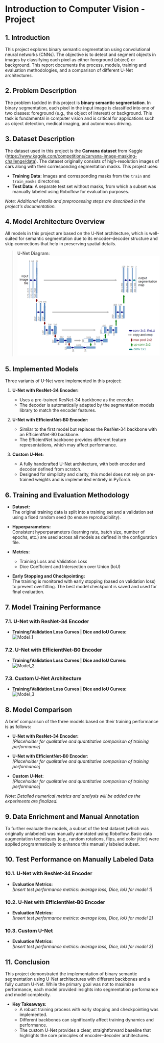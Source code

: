 # Introduction to Computer Vision - Project

## 1. Introduction
This project explores binary semantic segmentation using convolutional neural networks (CNNs). The objective is to detect and segment objects in images by classifying each pixel as either foreground (object) or background. This report documents the process, models, training and evaluation methodologies, and a comparison of different U-Net architectures.

## 2. Problem Description
The problem tackled in this project is **binary semantic segmentation**. In binary segmentation, each pixel in the input image is classified into one of two classes: foreground (e.g., the object of interest) or background. This task is fundamental in computer vision and is critical for applications such as object detection, medical imaging, and autonomous driving.

## 3. Dataset Description
The dataset used in this project is the **Carvana dataset** from Kaggle (https://www.kaggle.com/competitions/carvana-image-masking-challenge/data). The dataset originally consists of high-resolution images of cars along with their corresponding segmentation masks. This project uses:
- **Training Data:** Images and corresponding masks from the `train` and `train_masks` directories.
- **Test Data:** A separate test set without masks, from which a subset was manually labeled using Roboflow for evaluation purposes.
  
*Note: Additional details and preprocessing steps are described in the project's documentation.*

## 4. Model Architecture Overview
All models in this project are based on the U-Net architecture, which is well-suited for semantic segmentation due to its encoder–decoder structure and skip connections that help in preserving spatial details.

> **U-Net Diagram:**  
![U-Net](https://github.com/Ivan-zwx/comp-vis-project/blob/master/other/u-net_diagram.png "U-Net")

## 5. Implemented Models
Three variants of U-Net were implemented in this project:

1. **U-Net with ResNet-34 Encoder:**  
   - Uses a pre-trained ResNet-34 backbone as the encoder.
   - The decoder is automatically adapted by the segmentation models library to match the encoder features.
   
2. **U-Net with EfficientNet-B0 Encoder:**  
   - Similar to the first model but replaces the ResNet-34 backbone with an EfficientNet-B0 backbone.
   - The EfficientNet backbone provides different feature representations, which may affect performance.
   
3. **Custom U-Net:**  
   - A fully handcrafted U-Net architecture, with both encoder and decoder defined from scratch.
   - Designed for simplicity and clarity, this model does not rely on pre-trained weights and is implemented entirely in PyTorch.

## 6. Training and Evaluation Methodology
- **Dataset:**  
  The original training data is split into a training set and a validation set using a fixed random seed (to ensure reproducibility).
  
- **Hyperparameters:**  
  Consistent hyperparameters (learning rate, batch size, number of epochs, etc.) are used across all models as defined in the configuration file.
  
- **Metrics:**  
  - Training Loss and Validation Loss
  - Dice Coefficient and Intersection over Union (IoU)
  
- **Early Stopping and Checkpointing:**  
  The training is monitored with early stopping (based on validation loss) to prevent overfitting. The best model checkpoint is saved and used for final evaluation.

## 7. Model Training Performance

### 7.1. U-Net with ResNet-34 Encoder
- **Training/Validation Loss Curves | Dice and IoU Curves:**  
  ![Model_1](/path/to/image.png "Model_1")

### 7.2. U-Net with EfficientNet-B0 Encoder
- **Training/Validation Loss Curves | Dice and IoU Curves:**  
  ![Model_2](/path/to/image.png "Model_2")

### 7.3. Custom U-Net Architecture
- **Training/Validation Loss Curves | Dice and IoU Curves:**  
  ![Model_3](/path/to/image.png "Model_3")

## 8. Model Comparison
A brief comparison of the three models based on their training performance is as follows:

- **U-Net with ResNet-34 Encoder:**  
  *[Placeholder for qualitative and quantitative comparison of training performance]*

- **U-Net with EfficientNet-B0 Encoder:**  
  *[Placeholder for qualitative and quantitative comparison of training performance]*

- **Custom U-Net:**  
  *[Placeholder for qualitative and quantitative comparison of training performance]*

*Note: Detailed numerical metrics and analysis will be added as the experiments are finalized.*

## 9. Data Enrichment and Manual Annotation
To further evaluate the models, a subset of the test dataset (which was originally unlabeled) was manually annotated using Roboflow. Basic data augmentation techniques (e.g., random rotations, flips, and color jitter) were applied programmatically to enhance this manually labeled subset.

## 10. Test Performance on Manually Labeled Data

### 10.1. U-Net with ResNet-34 Encoder
- **Evaluation Metrics:**  
  *[Insert test performance metrics: average loss, Dice, IoU for model 1]*

### 10.2. U-Net with EfficientNet-B0 Encoder
- **Evaluation Metrics:**  
  *[Insert test performance metrics: average loss, Dice, IoU for model 2]*

### 10.3. Custom U-Net
- **Evaluation Metrics:**  
  *[Insert test performance metrics: average loss, Dice, IoU for model 3]*

## 11. Conclusion
This project demonstrated the implementation of binary semantic segmentation using U-Net architectures with different backbones and a fully custom U-Net. While the primary goal was not to maximize performance, each model provided insights into segmentation performance and model complexity.  
- **Key Takeaways:**  
  - A robust training process with early stopping and checkpointing was implemented.
  - Different backbones can significantly affect training dynamics and performance.
  - The custom U-Net provides a clear, straightforward baseline that highlights the core principles of encoder–decoder architectures.
